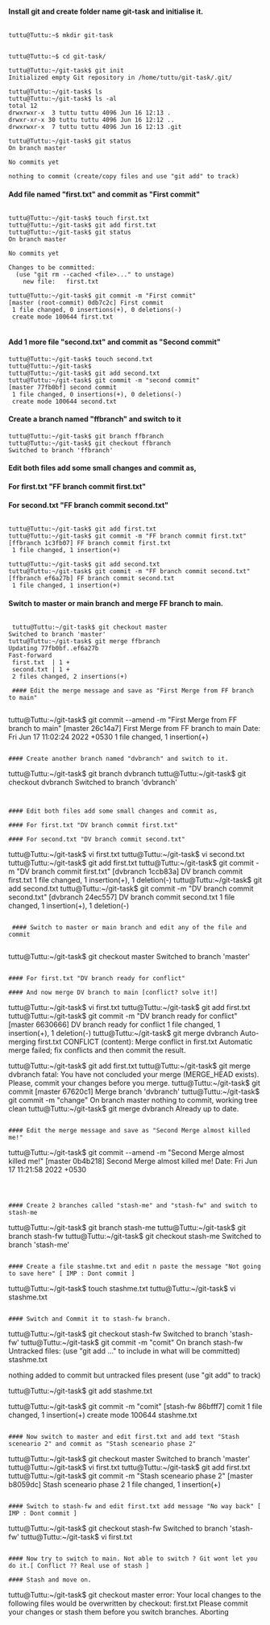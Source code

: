 

#### Install git and create folder name git-task and initialise it.
```

tuttu@Tuttu:~$ mkdir git-task


tuttu@Tuttu:~$ cd git-task/

tuttu@Tuttu:~/git-task$ git init
Initialized empty Git repository in /home/tuttu/git-task/.git/

tuttu@Tuttu:~/git-task$ ls
tuttu@Tuttu:~/git-task$ ls -al
total 12
drwxrwxr-x  3 tuttu tuttu 4096 Jun 16 12:13 .
drwxr-xr-x 30 tuttu tuttu 4096 Jun 16 12:12 ..
drwxrwxr-x  7 tuttu tuttu 4096 Jun 16 12:13 .git

tuttu@Tuttu:~/git-task$ git status
On branch master

No commits yet

nothing to commit (create/copy files and use "git add" to track)
```


#### Add file named "first.txt" and commit as "First commit"

````

tuttu@Tuttu:~/git-task$ touch first.txt
tuttu@Tuttu:~/git-task$ git add first.txt
tuttu@Tuttu:~/git-task$ git status
On branch master

No commits yet

Changes to be committed:
  (use "git rm --cached <file>..." to unstage)
	new file:   first.txt
  
tuttu@Tuttu:~/git-task$ git commit -m "First commit"
[master (root-commit) 0db7c2c] First commit
 1 file changed, 0 insertions(+), 0 deletions(-)
 create mode 100644 first.txt
 
 ````
 
#### Add 1 more file "second.txt" and commit as "Second commit"

````
tuttu@Tuttu:~/git-task$ touch second.txt
tuttu@Tuttu:~/git-task$ 
tuttu@Tuttu:~/git-task$ git add second.txt
tuttu@Tuttu:~/git-task$ git commit -m "second commit"
[master 77fb0bf] second commit
 1 file changed, 0 insertions(+), 0 deletions(-)
 create mode 100644 second.txt
````


#### Create a branch named "ffbranch" and switch to it

````
tuttu@Tuttu:~/git-task$ git branch ffbranch
tuttu@Tuttu:~/git-task$ git checkout ffbranch
Switched to branch 'ffbranch'
````

#### Edit both files add some small changes and commit as,

#### For first.txt "FF branch commit first.txt"

#### For second.txt "FF branch commit second.txt"

````

tuttu@Tuttu:~/git-task$ git add first.txt 
tuttu@Tuttu:~/git-task$ git commit -m "FF branch commit first.txt"
[ffbranch 1c3fb07] FF branch commit first.txt
 1 file changed, 1 insertion(+)
 
tuttu@Tuttu:~/git-task$ git add second.txt 
tuttu@Tuttu:~/git-task$ git commit -m "FF branch commit second.txt"
[ffbranch ef6a27b] FF branch commit second.txt
 1 file changed, 1 insertion(+)
````


#### Switch to master or main branch and merge FF branch to main.

````
 
 tuttu@Tuttu:~/git-task$ git checkout master
Switched to branch 'master'
tuttu@Tuttu:~/git-task$ git merge ffbranch
Updating 77fb0bf..ef6a27b
Fast-forward
 first.txt  | 1 +
 second.txt | 1 +
 2 files changed, 2 insertions(+)
 
 #### Edit the merge message and save as "First Merge from FF branch to main"
 
 ````
 
 tuttu@Tuttu:~/git-task$ git commit --amend -m "First Merge from FF branch to main"
[master 26c14a7] First Merge from FF branch to main
 Date: Fri Jun 17 11:02:24 2022 +0530
 1 file changed, 1 insertion(+)
 
 ````

 #### Create another branch named "dvbranch" and switch to it.
 
 ````
 
 tuttu@Tuttu:~/git-task$ git branch dvbranch
tuttu@Tuttu:~/git-task$ git checkout dvbranch
Switched to branch 'dvbranch'

````


#### Edit both files add some small changes and commit as,

#### For first.txt "DV branch commit first.txt"

#### For second.txt "DV branch commit second.txt"

````

tuttu@Tuttu:~/git-task$ vi first.txt 
tuttu@Tuttu:~/git-task$ vi second.txt 
tuttu@Tuttu:~/git-task$ git add first.txt 
tuttu@Tuttu:~/git-task$ git commit -m "DV branch commit first.txt"
[dvbranch 1ccb83a] DV branch commit first.txt
 1 file changed, 1 insertion(+), 1 deletion(-)
tuttu@Tuttu:~/git-task$ git add second.txt 
tuttu@Tuttu:~/git-task$ git commit -m "DV branch commit second.txt"
[dvbranch 24ec557] DV branch commit second.txt
 1 file changed, 1 insertion(+), 1 deletion(-)
````
 
 #### Switch to master or main branch and edit any of the file and commit
 
 ````
 tuttu@Tuttu:~/git-task$ git checkout master
Switched to branch 'master'

````

#### For first.txt "DV branch ready for conflict"

#### And now merge DV branch to main [conflict? solve it!]

````

tuttu@Tuttu:~/git-task$ vi first.txt 
tuttu@Tuttu:~/git-task$ git add first.txt 
tuttu@Tuttu:~/git-task$ git commit -m "DV branch ready for conflict"
[master 6630666] DV branch ready for conflict
 1 file changed, 1 insertion(+), 1 deletion(-)
tuttu@Tuttu:~/git-task$ git merge dvbranch
Auto-merging first.txt
CONFLICT (content): Merge conflict in first.txt
Automatic merge failed; fix conflicts and then commit the result.



tuttu@Tuttu:~/git-task$ git add first.txt 
tuttu@Tuttu:~/git-task$ git merge dvbranch
fatal: You have not concluded your merge (MERGE_HEAD exists).
Please, commit your changes before you merge.
tuttu@Tuttu:~/git-task$ git commit 
[master 67620c1] Merge branch 'dvbranch'
tuttu@Tuttu:~/git-task$ git commit -m "change"
On branch master
nothing to commit, working tree clean
tuttu@Tuttu:~/git-task$ git merge dvbranch
Already up to date.

````

#### Edit the merge message and save as "Second Merge almost killed me!"

````

tuttu@Tuttu:~/git-task$ git commit --amend -m "Second Merge almost killed me!"
[master 0b4b218] Second Merge almost killed me!
 Date: Fri Jun 17 11:21:58 2022 +0530
````



#### Create 2 branches called "stash-me" and "stash-fw" and switch to stash-me

````
 
 tuttu@Tuttu:~/git-task$ git branch stash-me
tuttu@Tuttu:~/git-task$ git branch stash-fw
tuttu@Tuttu:~/git-task$ git checkout stash-me 
Switched to branch 'stash-me'


````

#### Create a file stashme.txt and edit n paste the message "Not going to save here" [ IMP : Dont commit ]

````
tuttu@Tuttu:~/git-task$ touch stashme.txt
tuttu@Tuttu:~/git-task$ vi stashme.txt
````

#### Switch and Commit it to stash-fw branch.

````

tuttu@Tuttu:~/git-task$ git checkout stash-fw
Switched to branch 'stash-fw'
tuttu@Tuttu:~/git-task$ git commit -m "comit"
On branch stash-fw
Untracked files:
  (use "git add <file>..." to include in what will be committed)
	stashme.txt

nothing added to commit but untracked files present (use "git add" to track)


tuttu@Tuttu:~/git-task$ git add stashme.txt

tuttu@Tuttu:~/git-task$ git commit -m "comit"
[stash-fw 86bfff7] comit
 1 file changed, 1 insertion(+)
 create mode 100644 stashme.txt
 
 ````
 
 #### Now switch to master and edit first.txt and add text "Stash sceneario 2" and commit as "Stash sceneario phase 2"
 
 ````
tuttu@Tuttu:~/git-task$ git checkout master
Switched to branch 'master'
tuttu@Tuttu:~/git-task$ vi first.txt 
tuttu@Tuttu:~/git-task$ git add first.txt 
tuttu@Tuttu:~/git-task$ git commit -m "Stash sceneario phase 2"
[master b8059dc] Stash sceneario phase 2
 1 file changed, 1 insertion(+)
 
 ````
 
 #### Switch to stash-fw and edit first.txt add message "No way back" [ IMP : Dont commit ]

````
tuttu@Tuttu:~/git-task$ git checkout stash-fw
Switched to branch 'stash-fw'
tuttu@Tuttu:~/git-task$ vi first.txt 
````

#### Now try to switch to main. Not able to switch ? Git wont let you do it.[ Conflict ?? Real use of stash ]

#### Stash and move on.

````
tuttu@Tuttu:~/git-task$ git checkout master
error: Your local changes to the following files would be overwritten by checkout:
	first.txt
Please commit your changes or stash them before you switch branches.
Aborting
`````


